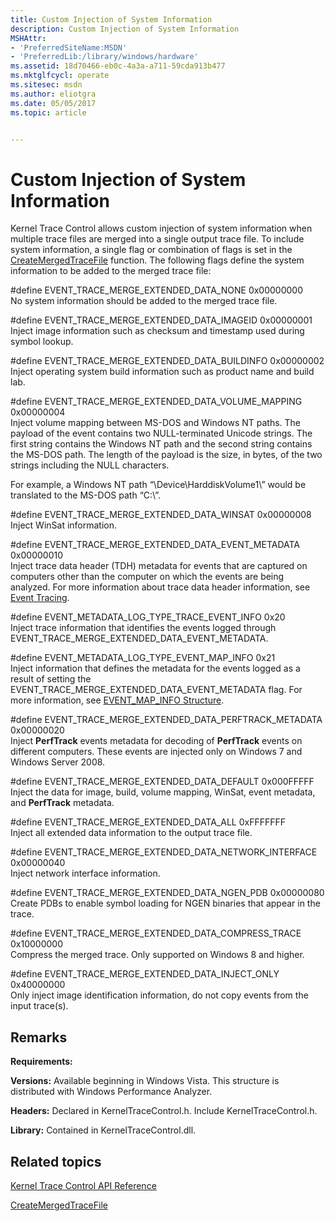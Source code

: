 ```yaml
---
title: Custom Injection of System Information
description: Custom Injection of System Information
MSHAttr:
- 'PreferredSiteName:MSDN'
- 'PreferredLib:/library/windows/hardware'
ms.assetid: 18d70466-eb0c-4a3a-a711-59cda913b477
ms.mktglfcycl: operate
ms.sitesec: msdn
ms.author: eliotgra
ms.date: 05/05/2017
ms.topic: article


---
```


# Custom Injection of System Information


Kernel Trace Control allows custom injection of system information when multiple trace files are merged into a single output trace file. To include system information, a single flag or combination of flags is set in the [CreateMergedTraceFile](createmergedtracefile.md) function. The following flags define the system information to be added to the merged trace file:

<a href="" id="-define-event-trace-merge-extended-data-none-0x00000000"></a>\#define EVENT\_TRACE\_MERGE\_EXTENDED\_DATA\_NONE 0x00000000  
No system information should be added to the merged trace file.

<a href="" id="-define-event-trace-merge-extended-data-imageid-0x00000001"></a>\#define EVENT\_TRACE\_MERGE\_EXTENDED\_DATA\_IMAGEID 0x00000001  
Inject image information such as checksum and timestamp used during symbol lookup.

<a href="" id="-define-event-trace-merge-extended-data-buildinfo-0x00000002"></a>\#define EVENT\_TRACE\_MERGE\_EXTENDED\_DATA\_BUILDINFO 0x00000002  
Inject operating system build information such as product name and build lab.

<a href="" id="-define-event-trace-merge-extended-data-volume-mapping-0x00000004"></a>\#define EVENT\_TRACE\_MERGE\_EXTENDED\_DATA\_VOLUME\_MAPPING 0x00000004  
Inject volume mapping between MS-DOS and Windows NT paths. The payload of the event contains two NULL-terminated Unicode strings. The first string contains the Windows NT path and the second string contains the MS-DOS path. The length of the payload is the size, in bytes, of the two strings including the NULL characters.

For example, a Windows NT path “\\Device\\HarddiskVolume1\\” would be translated to the MS-DOS path “C:\\”.

<a href="" id="-define-event-trace-merge-extended-data-winsat-0x00000008"></a>\#define EVENT\_TRACE\_MERGE\_EXTENDED\_DATA\_WINSAT 0x00000008  
Inject WinSat information.

<a href="" id="-define-event-trace-merge-extended-data-event-metadata-0x00000010"></a>\#define EVENT\_TRACE\_MERGE\_EXTENDED\_DATA\_EVENT\_METADATA 0x00000010  
Inject trace data header (TDH) metadata for events that are captured on computers other than the computer on which the events are being analyzed. For more information about trace data header information, see [Event Tracing](https://msdn.microsoft.com/library/bb968803.aspx).

<a href="" id="-define-event-metadata-log-type-trace-event-info-0x20"></a>\#define EVENT\_METADATA\_LOG\_TYPE\_TRACE\_EVENT\_INFO 0x20  
Inject trace information that identifies the events logged through EVENT\_TRACE\_MERGE\_EXTENDED\_DATA\_EVENT\_METADATA.

<a href="" id="-define-event-metadata-log-type-event-map-info-0x21"></a>\#define EVENT\_METADATA\_LOG\_TYPE\_EVENT\_MAP\_INFO 0x21  
Inject information that defines the metadata for the events logged as a result of setting the EVENT\_TRACE\_MERGE\_EXTENDED\_DATA\_EVENT\_METADATA flag. For more information, see [EVENT\_MAP\_INFO Structure](https://msdn.microsoft.com/library/windows/desktop/aa964762.aspx).

<a href="" id="-define-event-trace-merge-extended-data-perftrack-metadata-0x00000020"></a>\#define EVENT\_TRACE\_MERGE\_EXTENDED\_DATA\_PERFTRACK\_METADATA 0x00000020  
Inject **PerfTrack** events metadata for decoding of **PerfTrack** events on different computers. These events are injected only on Windows 7 and Windows Server 2008.

<a href="" id="-define-event-trace-merge-extended-data-default-0x000fffff"></a>\#define EVENT\_TRACE\_MERGE\_EXTENDED\_DATA\_DEFAULT 0x000FFFFF  
Inject the data for image, build, volume mapping, WinSat, event metadata, and **PerfTrack** metadata.

<a href="" id="-define-event-trace-merge-extended-data-all-0xfffffff"></a>\#define EVENT\_TRACE\_MERGE\_EXTENDED\_DATA\_ALL 0xFFFFFFF  
Inject all extended data information to the output trace file.

<a href="" id="-define-event-trace-merge-extended-data-network-interface-0x00000040"></a>\#define EVENT\_TRACE\_MERGE\_EXTENDED\_DATA\_NETWORK\_INTERFACE 0x00000040  
Inject network interface information.

<a href="" id="-define-event-trace-merge-extended-data-ngen-pdb------------0x00000080"></a>\#define EVENT\_TRACE\_MERGE\_EXTENDED\_DATA\_NGEN\_PDB 0x00000080  
Create PDBs to enable symbol loading for NGEN binaries that appear in the trace.

<a href="" id="-define-event-trace-merge-extended-data-compress-trace------0x10000000"></a>\#define EVENT\_TRACE\_MERGE\_EXTENDED\_DATA\_COMPRESS\_TRACE 0x10000000  
Compress the merged trace. Only supported on Windows 8 and higher.

<a href="" id="-define-event-trace-merge-extended-data-inject-only---------0x40000000"></a>\#define EVENT\_TRACE\_MERGE\_EXTENDED\_DATA\_INJECT\_ONLY 0x40000000  
Only inject image identification information, do not copy events from the input trace(s).

## Remarks


**Requirements:**

**Versions:** Available beginning in Windows Vista. This structure is distributed with Windows Performance Analyzer.

**Headers:** Declared in KernelTraceControl.h. Include KernelTraceControl.h.

**Library:** Contained in KernelTraceControl.dll.

## Related topics


[Kernel Trace Control API Reference](kernel-trace-control-api-reference.md)

[CreateMergedTraceFile](createmergedtracefile.md)

 

 







